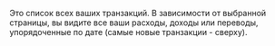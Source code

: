 Это список всех ваших транзакций. В зависимости от выбранной страницы, вы видите все ваши расходы, доходы или переводы, упорядоченные по дате (самые новые транзакции - сверху).